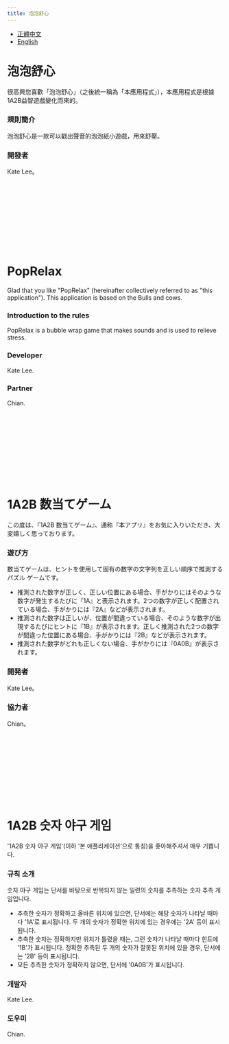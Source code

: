 ```yaml
---
title: 泡泡舒心
---
```


*   [正體中文](#泡泡舒心)
*   [English](#PopRelax)

# 泡泡舒心

很高興您喜歡「泡泡舒心」（之後統一稱為「本應用程式」），本應用程式是根據1A2B益智遊戲變化而來的。

###  規則簡介

泡泡舒心是一款可以戳出聲音的泡泡紙小遊戲，用來舒壓。

###  開發者

Kate Lee。

<br/>
<br/>
<br/>
<br/>
<br/>
<br/>
<br/>
<br/>
<br/>

# PopRelax

Glad that you like "PopRelax" (hereinafter collectively referred to as "this application"). This application is based on the Bulls and cows.

###  Introduction to the rules

PopRelax is a bubble wrap game that makes sounds and is used to relieve stress.

###  Developer

Kate Lee.

###  Partner

Chian.

<br/>
<br/>
<br/>
<br/>
<br/>
<br/>
<br/>
<br/>
<br/>

# 1A2B 数当てゲーム

この度は、『1A2B 数当てゲーム』、通称『本アプリ』をお気に入りいただき、大変嬉しく思っております。

###  遊び方

数当てゲームは、ヒントを使用して固有の数字の文字列を正しい順序で推測するパズル ゲームです。

*  推測された数字が正しく、正しい位置にある場合、手がかりにはそのような数字が発生するたびに『1A』と表示されます。2つの数字が正しく配置されている場合、手がかりには『2A』などが表示されます。
*  推測された数字は正しいが、位置が間違っている場合、そのような数字が出現するたびにヒントに『1B』が表示されます。正しく推測された2つの数字が間違った位置にある場合、手がかりには『2B』などが表示されます。
*  推測された数字がどれも正しくない場合、手がかりには『0A0B』が表示されます。

###  開発者

Kate Lee。

###  協力者

Chian。

<br/>
<br/>
<br/>
<br/>
<br/>
<br/>
<br/>
<br/>
<br/>

# 1A2B 숫자 야구 게임

'1A2B 숫자 야구 게임'(이하 '본 애플리케이션'으로 통칭)을 좋아해주셔서 매우 기쁩니다.

### 규칙 소개

숫자 야구 게임는 단서를 바탕으로 반복되지 않는 일련의 숫자를 추측하는 숫자 추측 게임입니다.

* 추측한 숫자가 정확하고 올바른 위치에 있으면, 단서에는 해당 숫자가 나타날 때마다 '1A'로 표시됩니다. 두 개의 숫자가 정확한 위치에 있는 경우에는 '2A' 등이 표시됩니다.
* 추측한 숫자는 정확하지만 위치가 틀렸을 때는, 그런 숫자가 나타날 때마다 힌트에 '1B'가 표시됩니다. 정확한 추측된 두 개의 숫자가 잘못된 위치에 있을 경우, 단서에는 '2B' 등이 표시됩니다.
*  모든 추측한 숫자가 정확하지 않으면, 단서에 '0A0B'가 표시됩니다.

### 개발자

Kate Lee.

### 도우미

Chian.

<br/>
<br/>
<br/>
<br/>
<br/>
<br/>
<br/>
<br/>
<br/>

